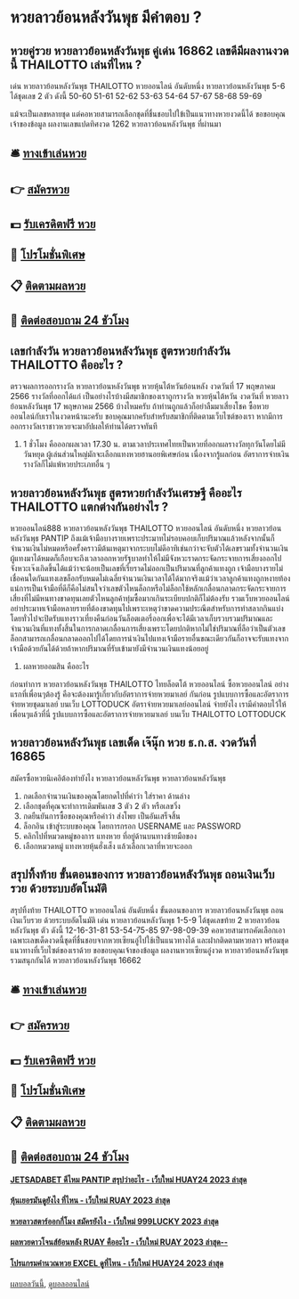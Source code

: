 # หวยลาวย้อนหลังวันพุธ มีคำตอบ ?
## หวยคู่รวย หวยลาวย้อนหลังวันพุธ คู่เด่น 16862 เลขดีมีผลงานงวดนี้ THAILOTTO เล่นที่ไหน ?
เด่น หวยลาวย้อนหลังวันพุธ THAILOTTO หวยออนไลน์ อันดับหนึ่ง หวยลาวย้อนหลังวันพุธ 5-6 ได้ชุดเลข 2 ตัว ดังนี้
50-60
51-61
52-62
53-63
54-64
57-67
58-68
59-69

แม้จะเป็นเลขหลายชุด แต่คอหวยสามารถเลือกชุดที่ชื่นชอบไปใข้เป็นแนวทางหวยงวดนี้ได้
ขอขอบคุณเจ้าของข้อมูล
ผลงานเลขแปดทิศงวด 1262 หวยลาวย้อนหลังวันพุธ ที่ผ่านมา

## 🛎 [ทางเข้าเล่นหวย](https://bit.ly/3BG5bNw)
## 👉 [สมัครหวย](https://bit.ly/3BG5bNw)
## 💵 [รับเครดิตฟรี หวย](https://bit.ly/3C3mvgS)
## 👑 [โปรโมชั่นพิเศษ](https://bit.ly/3C3mvgS)
## 📋 [ติดตามผลหวย](https://bit.ly/3C3mvgS)
## 📱 [ติดต่อสอบถาม 24 ชัวโมง](https://bit.ly/3C3mvgS)

## เลขกำลังวัน หวยลาวย้อนหลังวันพุธ สูตรหวยกำลังวัน THAILOTTO คืออะไร ?
ตรวจผลการออกรางวัล หวยลาวย้อนหลังวันพุธ หวยหุ้นไต้หวันย้อนหลัง งวดวันที่ 17 พฤษภาคม 2566 รางวัลที่ออกได้แก่
เป็นอย่างไรบ้างมีสมาชิกของเราถูกรางวัล หวยหุ้นไต้หวัน งวดวันที่ หวยลาวย้อนหลังวันพุธ 17 พฤษภาคม 2566 บ้างไหมครับ ถ้าท่านถูกแล้วก็อย่าลืมมาเสี่ยงโชค ซื้อหวยออนไลน์กับเราในงวดหน้านะครับ ขอบคุณมากครับสำหรับสมาชิกที่ติดตามเว็บไซต์ของเรา หากมีการออกรางวัลเราชาวหวยจะมาอัปผลให้ท่านได้ตรวจทันที
1. 1 ชั่วโมง คือออกผลเวลา 17.30 น. ตามเวลาประเทศไทยเป็นหวยที่ออกผลรางวัลทุกวันโดยไม่มีวันหยุด ผู้เล่นส่วนใหญ่มักจะเลือกแทงหวยฮานอยพิเศษก่อน เนื่องจากรู้ผลก่อน อัตราการจ่ายเงินรางวัลก็ไม่แพ้หวยประเภทอื่น ๆ

## หวยลาวย้อนหลังวันพุธ สูตรหวยกำลังวันเศรษฐี คืออะไร THAILOTTO แตกต่างกันอย่างไร ?
หวยออนไลน์888 หวยลาวย้อนหลังวันพุธ THAILOTTO หวยออนไลน์ อันดับหนึ่ง หวยลาวย้อนหลังวันพุธ PANTIP ถึงแม้เจ้ามือบางรายเพราะประมาทไม่รอบคอบเก็บปริมาณแล้วหลังจากนั้นก็จำนวนเงินไม่หมดหรือครั้งคราวมีต้นเหตุมาจากระบบไม่ดีอาทิเช่นกว่าจะจับตัวได้เลขรวมทั้งจำนวนเงินผู้แทงมาได้หมดก็เกือบจะถึงเวลาออกหวยรัฐบาลทำให้ไม่มีจังหวะราดกระจัดกระจายการเสี่ยงออกไปจังหวะเจ๊งเกิดขึ้นได้แม้ว่าจะน้อยเป็นเลขที่เรี่ยราดไม่ออกเป็นปริมาณที่ลูกค้าแทงถูก
เจ้ามือบางรายไม่เชื่อคนใดกันแทงเลขล็อกรับหมดไม่เฉลี่ยจำนวนเงินเวลาได้ได้มากจริงแม้ว่าเวลาลูกค้าแทงถูกหงายท้องแน่การเป็นเจ้ามือที่ดีก็คือไม่สนใจว่าเลขตัวไหนล็อกหรือไม่ล็อกใช้หลักเกลื่อนกลาดกระจัดกระจายการเสี่ยงที่ไม่มีหนทางขาดทุนเลยตัวไหนลูกค้าทุ่มซื้อมากเกินระเบียบปกติก็ไม่ต้องรับ รวมเว็บหวยออนไลน์
อย่าประมาทเจ้ามือหลายรายที่ต้องขาดทุนไปเพราะเหตุว่าขาดความประณีตสำหรับการทำสลากกินแบ่งโดยทั่วไปจะปิดรับแทงราวเที่ยงคืนก่อนวันล็อตเตอรี่ออกเพื่อจะได้มีเวลาเก็บรวบรวมปริมาณและจำนวนเงินที่แทงทั้งสิ้นในการกลาดเกลื่อนการเสี่ยงเพราะโดยปกติหากไม่ใช่ปริมาณที่ลือว่าเป็นตัวเลขล็อกสามารถเกลื่อนกลาดออกไปได้โดยการนำเงินไปแทงเจ้ามือรายอื่นขณะเดียวกันก็อาจจะรับแทงจากเจ้ามือด้วยกันได้ด้วยถ้าหากปริมาณที่รับเข้ามายังมีจำนวนเงินแทงน้อยอยู่
1. ผลหวยออมสิน คืออะไร

ก่อนทำการ หวยลาวย้อนหลังวันพุธ THAILOTTO ไทยล็อตโต้ หวยออนไลน์ ซื้อหวยออนไลน์ อย่างแรกที่เพื่อนๆต้องรู้ คือจะต้องมารู้เกี่ยวกับอัตราการจ่ายหวยมาเลย์ กันก่อน
รูปแบบการซื้อและอัตราการจ่ายหวยชุดมาเลย์ บนเว็บ LOTTODUCK
อัตราจ่ายหวยมาเลย์ออนไลน์ จ่ายยังไง เรามีคำตอบไว้ให้เพื่อนๆแล้วที่นี่
รูปแบบการซื้อและอัตราการจ่ายหวยมาเลย์ บนเว็บ THAILOTTO LOTTODUCK

## หวยลาวย้อนหลังวันพุธ เลขเด็ด เจ๊นุ๊ก หวย ธ.ก.ส. งวดวันที่ 16865
สมัครซื้อหวยนิเคอิต้องทำยังไง หวยลาวย้อนหลังวันพุธ หวยลาวย้อนหลังวันพุธ
1. กดเลือกจำนวนเงินของคุณโดยกดไปที่คำว่า ใส่ราคา ด้านล่าง
2. เลือกชุดที่คุณจะทำการเดิมพันเลข 3 ตัว 2 ตัว หรือเลขวิ่ง
3. กดยืนยันการซื้อของคุณหรือคำว่า ส่งโพย เป็นอันเสร็จสิ้น
4. ล็อกอิน เข้าสู่ระบบของคุณ โดยการกรอก USERNAME และ PASSWORD
5. คลิกไปที่หมวดหมู่ของการ แทงหวย ที่อยู่ด้านบนทางซ้ายมือของ
6. เลือกหมวดหมู่ แทงหวยหุ้นฮั่งเส็ง แล้วเลือกเวลาที่หวยจะออก

## สรุปทิ้งท้าย ขั้นตอนของการ หวยลาวย้อนหลังวันพุธ ถอนเงินเว็บรวย ด้วยระบบอัตโนมัติ
สรุปทิ้งท้าย THAILOTTO หวยออนไลน์ อันดับหนึ่ง ขั้นตอนของการ หวยลาวย้อนหลังวันพุธ ถอนเงินเว็บรวย ด้วยระบบอัตโนมัติ เด่น หวยลาวย้อนหลังวันพุธ 1-5-9 ได้ชุดเลขท้าย 2 หวยลาวย้อนหลังวันพุธ ตัว ดังนี้
12-16-31-81
53-54-75-85
97-98-09-39
คอหวยสามารถคัดเลือกเอาเฉพาะเลขเด็ดงวดนี้ชุดที่ชื่นชอบจากหวยเซียนอู๋ไปใช้เป็นแนวทางได้ และฝากติดตามหวยลาว พร้อมชุดแนวทางที่เว็บไซต์ของเราด้วย
ขอขอบคุณเจ้าของข้อมูล
ผลงานหวยเซียนอู๋งวด หวยลาวย้อนหลังวันพุธ รวมสนุกกันได้ หวยลาวย้อนหลังวันพุธ 16662


## 🛎 [ทางเข้าเล่นหวย](https://bit.ly/3BG5bNw)
## 👉 [สมัครหวย](https://bit.ly/3BG5bNw)
## 💵 [รับเครดิตฟรี หวย](https://bit.ly/3C3mvgS)
## 👑 [โปรโมชั่นพิเศษ](https://bit.ly/3C3mvgS)
## 📋 [ติดตามผลหวย](https://bit.ly/3C3mvgS)
## 📱 [ติดต่อสอบถาม 24 ชัวโมง](https://bit.ly/3C3mvgS)

#### [JETSADABET ดีไหม PANTIP สรุปว่าอะไร - เว็บใหม่ HUAY24 2023 ล่าสุด](https://atom.io/themes/jetsadabet%20ดีไหม%20pantip%20สรุปว่าอะไร%20-%20เว็บใหม่%20huay24%202023%20ล่าสุด)
#### [หุ้นเยอรมันดูยังไง ที่ไหน - เว็บใหม่ RUAY 2023 ล่าสุด](https://atom.io/themes/หุ้นเยอรมันดูยังไง%20ที่ไหน%20-%20เว็บใหม่%20ruay%202023%20ล่าสุด)
#### [หวยลาวสตาร์ออกกี่โมง สมัครยังไง - เว็บใหม่ 999LUCKY 2023 ล่าสุด](https://atom.io/themes/หวยลาวสตาร์ออกกี่โมง%20สมัครยังไง%20-%20เว็บใหม่%20999lucky%202023%20ล่าสุด)
#### [ผลหวยดาวโจนส์ย้อนหลัง RUAY คืออะไร - เว็บใหม่ RUAY 2023 ล่าสุด--](https://atom.io/themes/ผลหวยดาวโจนส์ย้อนหลัง%20ruay%20คืออะไร%20-%20เว็บใหม่%20ruay%202023%20ล่าสุด--)
#### [โปรแกรมคํานวณหวย EXCEL ดูที่ไหน - เว็บใหม่ HUAY24 2023 ล่าสุด](https://atom.io/themes/โปรแกรมคํานวณหวย%20excel%20ดูที่ไหน%20-%20เว็บใหม่%20huay24%202023%20ล่าสุด)

[ผลบอลวันนี้](https://siamsport.tv "ผลบอลวันนี้"), [ดูบอลออนไลน์](https://siamsport.tv/ดูบอลสด "ดูบอลออนไลน์")
